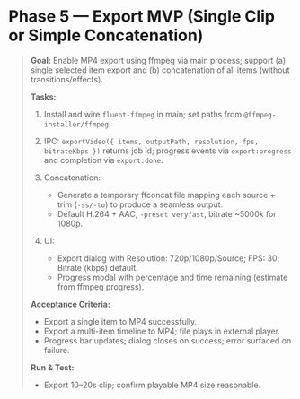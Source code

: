 # Phase 5 — **Export MVP** (Single Clip or Simple Concatenation)

> **Goal:** Enable MP4 export using ffmpeg via main process; support (a) single selected item export and (b) concatenation of all items (without transitions/effects).
>
> **Tasks:**
>
> 1. Install and wire `fluent-ffmpeg` in main; set paths from `@ffmpeg-installer/ffmpeg`.
> 2. IPC: `exportVideo({ items, outputPath, resolution, fps, bitrateKbps })` returns job id; progress events via `export:progress` and completion via `export:done`.
> 3. Concatenation:
>
>    - Generate a temporary ffconcat file mapping each source + trim (`-ss/-to`) to produce a seamless output.
>    - Default H.264 + AAC, `-preset veryfast`, bitrate ~5000k for 1080p.
>
> 4. UI:
>
>    - Export dialog with Resolution: 720p/1080p/Source; FPS: 30; Bitrate (kbps) default.
>    - Progress modal with percentage and time remaining (estimate from ffmpeg progress).
>
> **Acceptance Criteria:**
>
> - Export a single item to MP4 successfully.
> - Export a multi-item timeline to MP4; file plays in external player.
> - Progress bar updates; dialog closes on success; error surfaced on failure.
>
> **Run & Test:**
>
> - Export 10–20s clip; confirm playable MP4 size reasonable.
